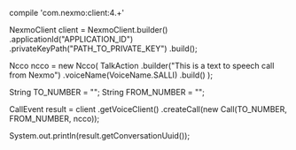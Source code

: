 compile 'com.nexmo:client:4.+'

NexmoClient client = NexmoClient.builder()
  .applicationId("APPLICATION_ID")
  .privateKeyPath("PATH_TO_PRIVATE_KEY")
  .build();

Ncco ncco = new Ncco(
  TalkAction
    .builder("This is a text to speech call from Nexmo")
    .voiceName(VoiceName.SALLI)
    .build()
);


String TO_NUMBER = "";
String FROM_NUMBER = "";

CallEvent result = client
  .getVoiceClient()
  .createCall(new Call(TO_NUMBER, FROM_NUMBER, ncco));

System.out.println(result.getConversationUuid());

